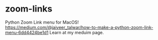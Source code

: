 # zoom-links
Python Zoom Link menu for MacOS!   
https://medium.com/@jaiveer_talwar/how-to-make-a-python-zoom-link-menu-6dd4424be1d1
Learn at my meduim page. 

